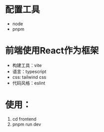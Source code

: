 # 配置工具

- node
- pnpm


# 前端使用React作为框架

- 构建工具：vite
- 语言：typescript
- css: tailwind css
- 代码风格：eslint


# 使用：

1. cd frontend
2. pnpm run dev
